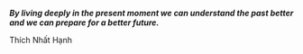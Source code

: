 _**By living deeply in the present moment we can understand the past better and we can prepare for a better future.**_

Thích Nhất Hạnh